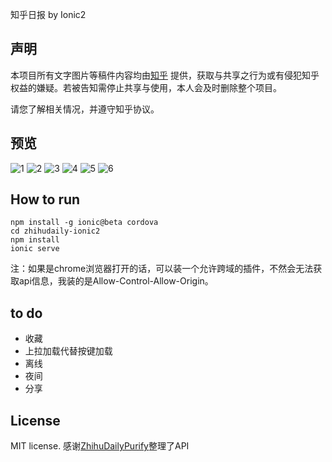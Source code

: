 知乎日报 by Ionic2

## 声明
本项目所有文字图片等稿件内容均由[知乎](https://www.zhihu.com) 提供，获取与共享之行为或有侵犯知乎权益的嫌疑。若被告知需停止共享与使用，本人会及时删除整个项目。

请您了解相关情况，并遵守知乎协议。

## 预览
![1](https://github.com/laihaibo/zhihudaily-ionic2/blob/master/image/1.png)
![2](https://github.com/laihaibo/zhihudaily-ionic2/blob/master/image/2.png)
![3](https://github.com/laihaibo/zhihudaily-ionic2/blob/master/image/3.png)
![4](https://github.com/laihaibo/zhihudaily-ionic2/blob/master/image/4.png)
![5](https://github.com/laihaibo/zhihudaily-ionic2/blob/master/image/5.png)
![6](https://github.com/laihaibo/zhihudaily-ionic2/blob/master/image/6.png)
## How to run
```
npm install -g ionic@beta cordova
cd zhihudaily-ionic2
npm install
ionic serve
```
注：如果是chrome浏览器打开的话，可以装一个允许跨域的插件，不然会无法获取api信息，我装的是Allow-Control-Allow-Origin。
## to do
* 收藏
* 上拉加载代替按键加载
* 离线
* 夜间
* 分享

## License
MIT license.
感谢[ZhihuDailyPurify](https://github.com/izzyleung/ZhihuDailyPurify/wiki/%E7%9F%A5%E4%B9%8E%E6%97%A5%E6%8A%A5-API-%E5%88%86%E6%9E%90)整理了API
